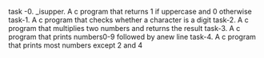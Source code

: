 task -0. _isupper. A c program that returns 1 if uppercase and 0 otherwise
task-1. A c program that checks whether a character is a digit
task-2. A c program that multiplies two numbers and returns the result
task-3. A c program that prints numbers0-9 followed by anew line
task-4. A c program that prints most numbers except 2 and 4
